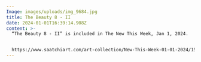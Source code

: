 ```yaml
---
Image: images/uploads/img_9684.jpg
title: The Beauty 8 - II
date: 2024-01-01T16:39:14.908Z
content: >-
  “The Beauty 8 - II” is included in The New This Week, Jan 1, 2024.


  https://www.saatchiart.com/art-collection/New-This-Week-01-01-2024/153961/780075/view
---
```

